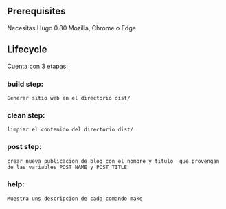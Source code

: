## Prerequisites

Necesitas Hugo 0.80
Mozilla, Chrome o Edge


## Lifecycle

Cuenta con 3 etapas:
### build step:
    Generar sitio web en el directorio dist/

### clean step:
    limpiar el contenido del directorio dist/

### post step:
    crear nueva publicacion de blog con el nombre y titulo  que provengan de las variables POST_NAME y POST_TITLE

### help:
    Muestra uns descripcion de cada comando make

